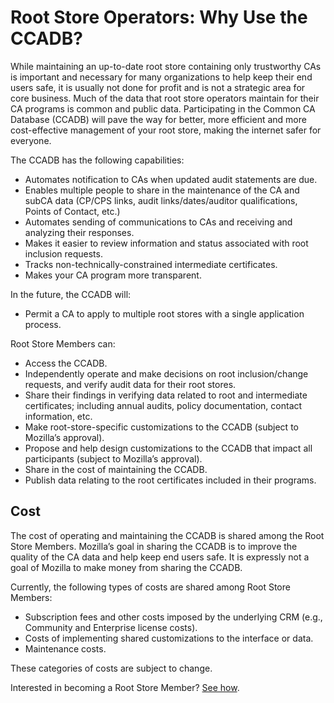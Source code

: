 # Root Store Operators: Why Use the CCADB? #

While maintaining an up-to-date root store containing only trustworthy CAs is
important and necessary for many organizations to help keep their end users
safe, it is usually not done for profit and is not a strategic area for core
business. Much of the data that root store operators maintain for their CA
programs is common and public data. Participating in the Common CA Database
(CCADB) will pave the way for better, more efficient and more cost-effective
management of your root store, making the internet safer for everyone.

The CCADB has the following capabilities:

* Automates notification to CAs when updated audit statements are due.
* Enables multiple people to share in the maintenance of the CA and subCA data
  (CP/CPS links, audit links/dates/auditor qualifications, Points of Contact,
  etc.)
* Automates sending of communications to CAs and receiving and analyzing their
  responses.
* Makes it easier to review information and status associated with root
  inclusion requests.
* Tracks non-technically-constrained intermediate certificates.
* Makes your CA program more transparent.

In the future, the CCADB will:

* Permit a CA to apply to multiple root stores with a single application
  process.

Root Store Members can:

* Access the CCADB.
* Independently operate and make decisions on root inclusion/change requests,
  and verify audit data for their root stores.
* Share their findings in verifying data related to root and intermediate
  certificates; including annual audits, policy documentation, contact
  information, etc.
* Make root-store-specific customizations to the CCADB (subject to Mozilla’s
  approval).
* Propose and help design customizations to the CCADB that impact all
  participants (subject to Mozilla’s approval).
* Share in the cost of maintaining the CCADB.
* Publish data relating to the root certificates included in their programs.

## Cost ##

The cost of operating and maintaining the CCADB is shared among
the Root Store Members. Mozilla’s goal in sharing the CCADB is to
improve the quality of the CA data and help keep end users safe. It is
expressly not a goal of Mozilla to make money from sharing the CCADB.

Currently, the following types of costs are shared among Root Store Members:

* Subscription fees and other costs imposed by the underlying CRM (e.g.,
  Community and Enterprise license costs).
* Costs of implementing shared customizations to the interface or data.
* Maintenance costs.

These categories of costs are subject to change.

Interested in becoming a Root Store Member? [See how](how).


